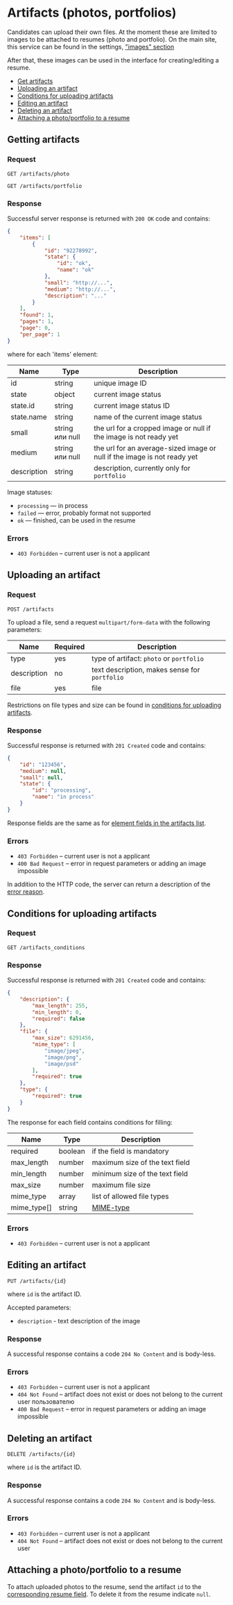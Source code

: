 # Artifacts (photos, portfolios)

Candidates can upload their own files. At the moment these are limited to
images to be attached to resumes (photo and portfolio). On the main site,
this service can be found in the settings, ["images" section](https://hh.ru/applicant/gallery)

After that, these images can be used in the interface for creating/editing
a resume.

* [Get artifacts](#list)
* [Uploading an artifact](#upload)
* [Conditions for uploading artifacts](#conditions)
* [Editing an artifact](#edit)
* [Deleting an artifact](#delete)
* [Attaching a photo/portfolio to a resume](#link-with-resume)


<a name="list"></a>
## Getting artifacts

### Request

```
GET /artifacts/photo
```

```
GET /artifacts/portfolio
```

### Response

Successful server response is returned with `200 OK` code and contains:

```json
{
    "items": [
        {
            "id": "92278992",
            "state": {
                "id": "ok",
                "name": "ok"
            },
            "small": "http://...",
            "medium": "http://...",
            "description": "..."
        }
    ],
    "found": 1,
    "pages": 1,
    "page": 0,
    "per_page": 1
}
```

where for each 'items' element:

<a name="item"></a>

Name | Type | Description
--- | --- | --------
id | string | unique image ID
state | object | current image status
state.id | string | current image status ID
state.name | string | name of the current image status
small | string или null | the url for a cropped image or null if the image is not ready yet
medium | string или null | the url for an average-sized image or null if the image is not ready yet
description | string | description, currently only for `portfolio`

Image statuses:

* `processing` — in process
* `failed` — error, probably format not supported
* `ok` — finished, can be used in the resume

### Errors

* `403 Forbidden` – current user is not a applicant


<a name="upload"></a>
## Uploading an artifact

### Request

```
POST /artifacts
```

To upload a file, send a request `multipart/form-data` with the following parameters:

Name| Required| Description
--- | ------------ | --------
type | yes | type of artifact: `photo` or `portfolio`
description | no | text description, makes sense for `portfolio`
file | yes | file

Restrictions on file types and size can be found in [conditions for uploading artifacts](#conditions).

### Response

Successful response is returned with `201 Created` code and contains:

```json
{
    "id": "123456",
    "medium": null,
    "small": null,
    "state": {
        "id": "processing",
        "name": "in process"
    }
}
```

Response fields are the same as for [element fields in the artifacts list](#item).

### Errors

* `403 Forbidden` – current user is not a applicant
* `400 Bad Request` – error in request parameters or adding an image impossible

In addition to the HTTP code, the server can return a description of the [error reason](errors.md#artifacts).


<a name="conditions"></a>
## Conditions for uploading artifacts

### Request

```
GET /artifacts_conditions
```

### Response

Successful response is returned with `201 Created` code and contains:

```json
{
    "description": {
        "max_length": 255,
        "min_length": 0,
        "required": false
    },
    "file": {
        "max_size": 6291456,
        "mime_type": [
            "image/jpeg",
            "image/png",
            "image/psd"
        ],
        "required": true
    },
    "type": {
        "required": true
    }
}
```

The response for each field contains conditions for filling:

Name | Type | Description
--- | --- | --------
required | boolean | if the field is mandatory
max_length | number | maximum size of the text field
min_length | number | minimum size of the text field
max_size | number | maximum file size
mime_type | array  | list of allowed file types
mime_type[] | string | [MIME-type](https://www.iana.org/assignments/media-types/media-types.xhtml)

### Errors

* `403 Forbidden` – current user is not a applicant


<a name="edit"></a>
## Editing an artifact

```
PUT /artifacts/{id}
```

where `id` is the artifact ID.

Accepted parameters:

* `description` - text description of the image

### Response

A successful response contains a code `204 No Content` and is body-less.

### Errors

* `403 Forbidden` – current user is not a applicant
* `404 Not Found` – artifact does not exist or does not belong to the current user
  пользователю
* `400 Bad Request` – error in request parameters or adding an image impossible


<a name="delete"></a>
## Deleting an artifact

```
DELETE /artifacts/{id}
```

where `id` is the artifact ID.

### Response

A successful response contains a code `204 No Content` and is body-less.

### Errors

* `403 Forbidden` – current user is not a applicant
* `404 Not Found` – artifact does not exist or does not belong to the current user
  

<a name="link-with-resume"></a>
## Attaching a photo/portfolio to a resume

To attach uploaded photos to the resume, send the artifact `id`
to the [corresponding resume field](resumes.md#resume-fields).
To delete it from the resume indicate `null`.
